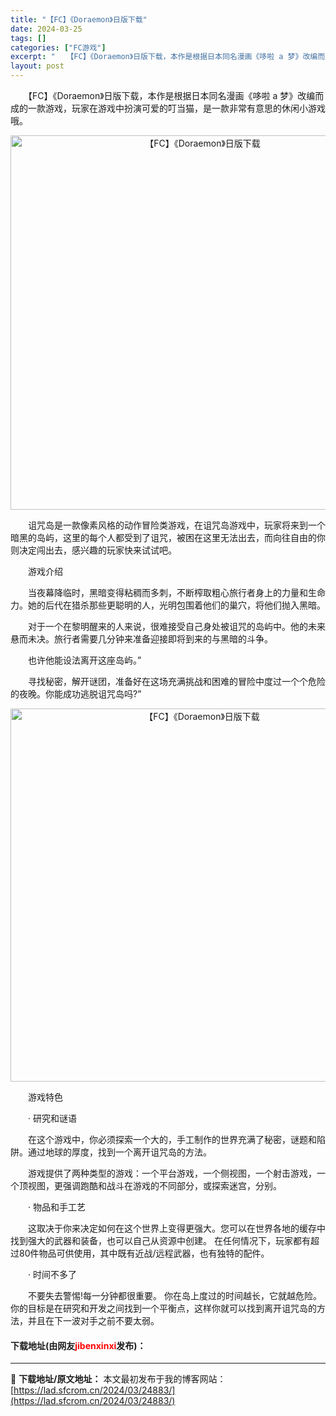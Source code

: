 ```yaml
---
title: "【FC】《Doraemon》日版下载"
date: 2024-03-25
tags: []
categories: ["FC游戏"]
excerpt: "　　【FC】《Doraemon》日版下载，本作是根据日本同名漫画《哆啦 a 梦》改编而成的一款游戏，玩家在游戏中扮演可爱的叮当猫，是一款非常有意思的休闲小游戏哦。 　　诅咒岛是一款像素风格的动作冒险类游戏，在诅咒岛游戏中，玩家将来到一个暗黑的岛屿，这里的每个人都受到了诅咒，被困在这里无法出去，而向往&hellip;"
layout: post
---
```


 <p>　　【FC】《Doraemon》日版下载，本作是根据日本同名漫画《哆啦 a 梦》改编而成的一款游戏，玩家在游戏中扮演可爱的叮当猫，是一款非常有意思的休闲小游戏哦。</p> <p align="center"><img align="" border="0" src="https://lad.sfcrom.cn/wp-content/uploads/2024/03/20240325_66018f5ebaff7.png" width="599" alt="【FC】《Doraemon》日版下载" /></p> <p>　　诅咒岛是一款像素风格的动作冒险类游戏，在诅咒岛游戏中，玩家将来到一个暗黑的岛屿，这里的每个人都受到了诅咒，被困在这里无法出去，而向往自由的你则决定闯出去，感兴趣的玩家快来试试吧。</p> <p>　　游戏介绍</p> <p>　　当夜幕降临时，黑暗变得粘稠而多刺，不断榨取粗心旅行者身上的力量和生命力。她的后代在猎杀那些更聪明的人，光明包围着他们的巢穴，将他们抛入黑暗。</p> <p>　　对于一个在黎明醒来的人来说，很难接受自己身处被诅咒的岛屿中。他的未来悬而未决。旅行者需要几分钟来准备迎接即将到来的与黑暗的斗争。</p> <p>　　也许他能设法离开这座岛屿。&rdquo;</p> <p>　　寻找秘密，解开谜团，准备好在这场充满挑战和困难的冒险中度过一个个危险的夜晚。你能成功逃脱诅咒岛吗?&rdquo;</p> <p align="center"><img align="" border="0" src="https://lad.sfcrom.cn/wp-content/uploads/2024/03/20240325_66018f602e866.png" width="597" alt="【FC】《Doraemon》日版下载" /></p> <p>　　游戏特色</p> <p>　　&middot; 研究和谜语</p> <p>　　在这个游戏中，你必须探索一个大的，手工制作的世界充满了秘密，谜题和陷阱。通过地球的厚度，找到一个离开诅咒岛的方法。</p> <p>　　游戏提供了两种类型的游戏：一个平台游戏，一个侧视图，一个射击游戏，一个顶视图，更强调跑酷和战斗在游戏的不同部分，或探索迷宫，分别。</p> <p>　　&middot; 物品和手工艺</p> <p>　　这取决于你来决定如何在这个世界上变得更强大。您可以在世界各地的缓存中找到强大的武器和装备，也可以自己从资源中创建。 在任何情况下，玩家都有超过80件物品可供使用，其中既有近战/远程武器，也有独特的配件。</p> <p>　　&middot; 时间不多了</p> <p>　　不要失去警惕!每一分钟都很重要。 你在岛上度过的时间越长，它就越危险。 你的目标是在研究和开发之间找到一个平衡点，这样你就可以找到离开诅咒岛的方法，并且在下一波对手之前不要太弱。</p> <p><h4>下载地址(由网友<font color="red">jibenxinxi</font>发布)：</h4></p> 

---
📖 **下载地址/原文地址：** 本文最初发布于我的博客网站：[https://lad.sfcrom.cn/2024/03/24883/](https://lad.sfcrom.cn/2024/03/24883/)
